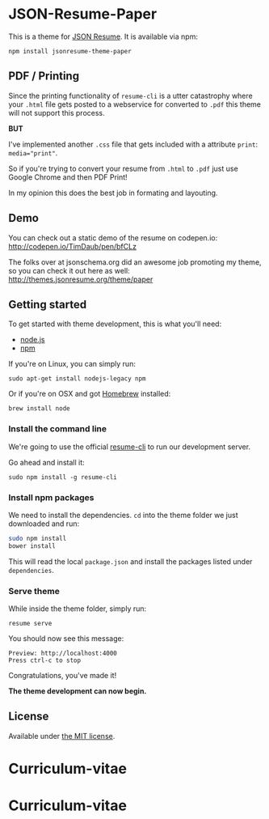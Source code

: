 # JSON-Resume-Paper

This is a theme for [JSON Resume](http://jsonresume.org/).
It is available via npm:

```
npm install jsonresume-theme-paper
```

## PDF / Printing

Since the printing functionality of `resume-cli` is a utter catastrophy where your `.html` file gets
posted to a webservice for converted to `.pdf` this theme will not support this process.

**BUT**

I've implemented another `.css` file that gets included with a attribute `print`: `media="print"`.

So if you're trying to convert your resume from `.html` to `.pdf` just use Google Chrome and 
then PDF Print!

In my opinion this does the best job in formating and layouting.


## Demo
You can check out a static demo of the resume on codepen.io: http://codepen.io/TimDaub/pen/bfCLz


The folks over at jsonschema.org did an awesome job promoting my theme, so you can check it out here as well: http://themes.jsonresume.org/theme/paper

## Getting started

To get started with theme development, this is what you'll need:

- [node.js](http://howtonode.org/how-to-install-nodejs)
- [npm](http://howtonode.org/introduction-to-npm)

If you're on Linux, you can simply run:

```
sudo apt-get install nodejs-legacy npm
```

Or if you're on OSX and got [Homebrew](http://brew.sh/) installed:
```
brew install node
```

### Install the command line

We're going to use the official [resume-cli](https://github.com/jsonresume/resume-cli) to run our development server.

Go ahead and install it:

```
sudo npm install -g resume-cli
```

### Install npm packages

We need to install the dependencies. `cd` into the theme folder we just downloaded and run:

```bash
sudo npm install
bower install
```

This will read the local `package.json` and install the packages listed under `dependencies`.

### Serve theme

While inside the theme folder, simply run:

```
resume serve
```

You should now see this message:

```
Preview: http://localhost:4000
Press ctrl-c to stop
```

Congratulations, you've made it!

__The theme development can now begin.__


## License

Available under [the MIT license](http://mths.be/mit).
# Curriculum-vitae
# Curriculum-vitae
